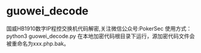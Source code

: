 # guowei_decode
国威HB1910数字IP程控交换机代码解密,关注微信公众号:PokerSec
使用方式：
python3 guowei_decode.py
在本地加密代码根目录下运行，源加密代码文件会被重命名为xxx.php.bak。
